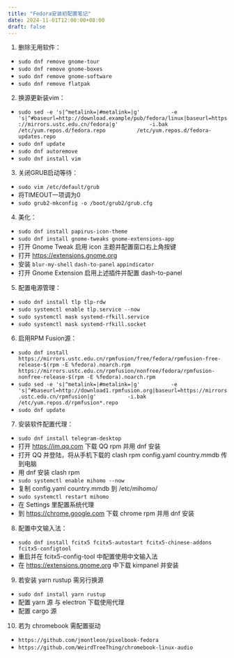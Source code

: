 ```yaml
---
title: "Fedora安装初配置笔记"
date: 2024-11-01T12:00:00+08:00
draft: false
---
```

1. 删除无用软件：
 - `sudo dnf remove gnome-tour`
 - `sudo dnf remove gnome-boxes`
 - `sudo dnf remove gnome-software`
 - `sudo dnf remove flatpak`
2. 换源更新装vim：
 - `sudo sed -e 's|^metalink=|#metalink=|g'          -e 's|^#baseurl=http://download.example/pub/fedora/linux|baseurl=https://mirrors.ustc.edu.cn/fedora|g'          -i.bak          /etc/yum.repos.d/fedora.repo          /etc/yum.repos.d/fedora-updates.repo`
 - `sudo dnf update`
 - `sudo dnf autoremove`
 - `sudo dnf install vim`
3. 关闭GRUB启动等待：
 - `sudo vim /etc/default/grub`
 - 将TIMEOUT一项调为0
 - `sudo grub2-mkconfig -o /boot/grub2/grub.cfg`
4. 美化：
 - `sudo dnf install papirus-icon-theme`
 - `sudo dnf install gnome-tweaks gnome-extensions-app`
 - 打开 Gnome Tweak 启用 icon 主题并配置窗口右上角按键
 - 打开 <https://extensions.gnome.org>
 - 安装 `blur-my-shell` `dash-to-panel` `appindicator`
 - 打开 Gnome Extension 启用上述插件并配置 dash-to-panel
5. 配置电源管理：
 - `sudo dnf install tlp tlp-rdw`
 - `sudo systemctl enable tlp.service --now`
 - `sudo systemctl mask systemd-rfkill.service`
 - `sudo systemctl mask systemd-rfkill.socket`
6. 启用RPM Fusion源：
 - `sudo dnf install https://mirrors.ustc.edu.cn/rpmfusion/free/fedora/rpmfusion-free-release-$(rpm -E %fedora).noarch.rpm https://mirrors.ustc.edu.cn/rpmfusion/nonfree/fedora/rpmfusion-nonfree-release-$(rpm -E %fedora).noarch.rpm`
 - `sudo sed -e 's|^metalink=|#metalink=|g'          -e 's|^#baseurl=http://download1.rpmfusion.org|baseurl=https://mirrors.ustc.edu.cn/rpmfusion|g'          -i.bak          /etc/yum.repos.d/rpmfusion*.repo`
 - `sudo dnf update`
7. 安装软件配置代理：
 - `sudo dnf install telegram-desktop`
 - 打开 <https://im.qq.com> 下载 QQ rpm 并用 dnf 安装
 - 打开 QQ 并登陆，将从手机下载的 clash rpm config.yaml country.mmdb 传到电脑
 - 用 dnf 安装 clash rpm
 - `sudo systemctl enable mihomo --now`
 - 复制 config.yaml country.mmdb 到 /etc/mihomo/
 - `sudo systemctl restart mihomo`
 - 在 Settings 里配置系统代理
 - 到 <https://chrome.google.com> 下载 chrome rpm 并用 dnf 安装
8. 配置中文输入法：
 - `sudo dnf install fcitx5 fcitx5-autostart fcitx5-chinese-addons fcitx5-configtool`
 - 重启并在 fcitx5-config-tool 中配置使用中文输入法
 - 在 <https://extensions.gnome.org> 中下载 kimpanel 并安装
9. 若安装 yarn rustup 需另行换源
 - `sudo dnf install yarn rustup`
 - 配置 yarn 源 与 electron 下载使用代理
 - 配置 cargo 源
10. 若为 chromebook 需配置驱动
 - `https://github.com/jmontleon/pixelbook-fedora`
 - `https://github.com/WeirdTreeThing/chromebook-linux-audio`
